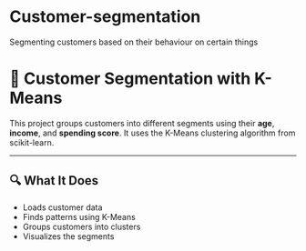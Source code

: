 # Customer-segmentation
Segmenting customers based on their behaviour on certain things
# 🧠 Customer Segmentation with K-Means

This project groups customers into different segments using their **age**, **income**, and **spending score**. It uses the K-Means clustering algorithm from scikit-learn.

---

## 🔍 What It Does

- Loads customer data
- Finds patterns using K-Means
- Groups customers into clusters
- Visualizes the segments

